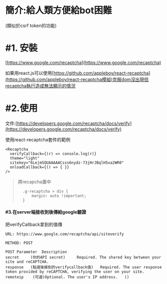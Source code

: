 # 簡介:給人類方便給bot困難

\(類似於csrf token的功能\)

# \#1.  安裝

[https://www.google.com/recaptcha](https://www.google.com/recaptcha)

如果用react.js可以使用[https://github.com/appleboy/react-recaptcha](https://github.com/appleboy/react-recaptcha模組)克服dom沒出現但recaptcha執行造成無法顯示的情況

# \#2.使用

文件:[https://developers.google.com/recaptcha/docs/verify](https://developers.google.com/recaptcha/docs/verify)

使用react-recaptcha套件的範例

```
<Recaptcha
  verifyCallback={(r) => console.log(r)}
  theme="light"
  sitekey="6LejmSQUAAAAACsss6nydz-73jHrJBqlH5xa2WR0"
  onloadCallback={() => { }}
/>
```

> 將recapcha置中
>
> ```
>   .g-recaptcha > div { 
>       margin: auto !important;
>   }
> ```

#### \#3.在server端接收到後傳給google驗證

把verifyCallback拿到的值傳

```
URL: https://www.google.com/recaptcha/api/siteverify

METHOD: POST

POST Parameter	Description
secret	   (你的API secret)     Required. The shared key between your site and reCAPTCHA.
response   (點選後接到的verifycallback值)	 Required. The user response token provided by reCAPTCHA, verifying the user on your site.
remoteip	(可選)Optional. The user's IP address.   ()
```




